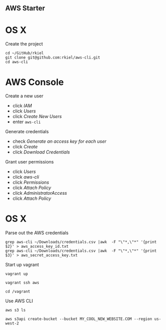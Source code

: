 ## AWS Starter

# OS X

Create the project

```unix
cd ~/GitHub/rkiel
git clone git@github.com:rkiel/aws-cli.git
cd aws-cli
```

# AWS Console

Create a new user

* click *IAM*
* click *Users*
* click *Create New Users*
* enter `aws-cli`

Generate credentials

* check *Generate an access key for each user*
* click *Create*
* click *Download Credentials*

Grant user permissions

* click *Users*
* click *aws-cli*
* click *Permissions*
* click *Attach Policy*
* click *AdministratorAccess*
* click *Attach Policy*

# OS X

Parse out the AWS credentials

```unix
grep aws-cli ~/Downloads/credentials.csv |awk  -F "\"*,\"*" '{print $2}' > aws_access_key_id.txt
grep aws-cli ~/Downloads/credentials.csv |awk  -F "\"*,\"*" '{print $3}' > aws_secret_access_key.txt
```

Start up vagrant

```unix
vagrant up

vagrant ssh aws

cd /vagrant
```

Use AWS CLI

```unix
aws s3 ls

aws s3api create-bucket --bucket MY_COOL_NEW_WEBSITE.COM --region us-west-2
```
